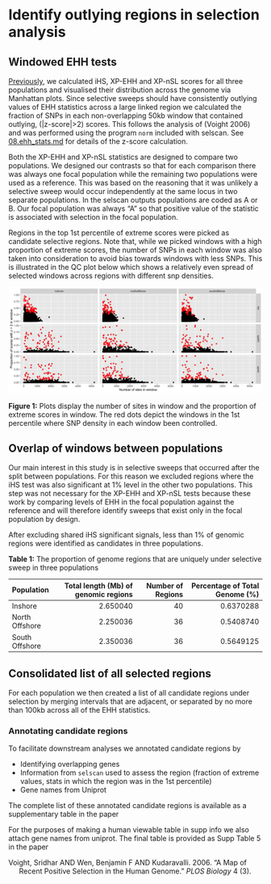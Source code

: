 Identify outlying regions in selection analysis
================

## Windowed EHH tests

[Previously](08.ehh_stats.md), we calculated iHS, XP-EHH and XP-nSL
scores for all three populations and visualised their distribution
across the genome via Manhattan plots. Since selective sweeps should
have consistently outlying values of EHH statistics across a large
linked region we calculated the fraction of SNPs in each non-overlapping
50kb window that contained outlying, (\|z-score\|&gt;2) scores. This
follows the analysis of (Voight 2006) and was performed using the
program `norm` included with selscan. See
[08.ehh\_stats.md](08.ehh_stats.md) for details of the z-score
calculation.

Both the XP-EHH and XP-nSL statistics are designed to compare two
populations. We designed our contrasts so that for each comparison there
was always one focal population while the remaining two populations were
used as a reference. This was based on the reasoning that it was
unlikely a selective sweep would occur independently at the same locus
in two separate populations. In the selscan outputs populations are
coded as A or B. Our focal population was always “A” so that positive
value of the statistic is associated with selection in the focal
population.

Regions in the top 1st percentile of extreme scores were picked as
candidate selective regions. Note that, while we picked windows with a
high proportion of extreme scores, the number of SNPs in each window was
also taken into consideration to avoid bias towards windows with less
SNPs. This is illustrated in the QC plot below which shows a relatively
even spread of selected windows across regions with different snp
densities.

<img src="10.identify_selective_genomic_windows_files/figure-gfm/unnamed-chunk-1-1.png" width="1152" />

**Figure 1:** Plots display the number of sites in window and the
proportion of extreme scores in window. The red dots depict the windows
in the 1st percentile where SNP density in each window been controlled.

## Overlap of windows between populations

Our main interest in this study is in selective sweeps that occurred
after the split between populations. For this reason we excluded regions
where the iHS test was also significant at 1% level in the other two
populations. This step was not necessary for the XP-EHH and XP-nSL tests
because these work by comparing levels of EHH in the focal population
against the reference and will therefore identify sweeps that exist only
in the focal population by design.

After excluding shared iHS significant signals, less than 1% of genomic
regions were identified as candidates in three populations.

**Table 1:** The proportion of genome regions that are uniquely under
selective sweep in three populations

| Population     | Total length (Mb) of genomic regions | Number of Regions | Percentage of Total Genome (%) |
|:---------------|-------------------------------------:|------------------:|-------------------------------:|
| Inshore        |                             2.650040 |                40 |                      0.6370288 |
| North Offshore |                             2.250036 |                36 |                      0.5408740 |
| South Offshore |                             2.350036 |                36 |                      0.5649125 |

## Consolidated list of all selected regions

For each population we then created a list of all candidate regions
under selection by merging intervals that are adjacent, or separated by
no more than 100kb across all of the EHH statistics.

### Annotating candidate regions

To facilitate downstream analyses we annotated candidate regions by

-   Identifying overlapping genes
-   Information from `selscan` used to assess the region (fraction of
    extreme values, stats in which the region was in the 1st percentile)
-   Gene names from Uniprot

The complete list of these annotated candidate regions is available as a
supplementary table in the paper

For the purposes of making a human viewable table in supp info we also
attach gene names from uniprot. The final table is provided as Supp
Table 5 in the paper

<div id="refs" class="references csl-bib-body hanging-indent">

<div id="ref-Voight2006" class="csl-entry">

Voight, Sridhar AND Wen, Benjamin F AND Kudaravalli. 2006. “A Map of
Recent Positive Selection in the Human Genome.” *PLOS Biology* 4 (3).

</div>

</div>
